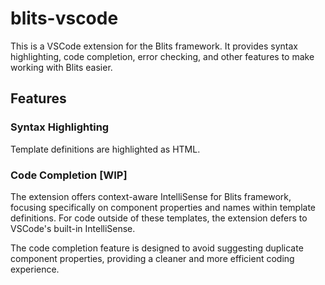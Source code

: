 # blits-vscode

This is a VSCode extension for the Blits framework. It provides syntax highlighting, code completion, error checking, and other features to make working with Blits easier.

## Features

### Syntax Highlighting

Template definitions are highlighted as HTML. 

### Code Completion [WIP]

The extension offers context-aware IntelliSense for Blits framework, focusing specifically on component properties and names within template definitions. For code outside of these templates, the extension defers to VSCode's built-in IntelliSense.

The code completion feature is designed to avoid suggesting duplicate component properties, providing a cleaner and more efficient coding experience.

